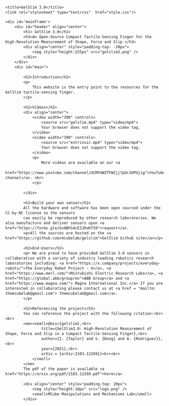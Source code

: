 <head>
    <meta charset="utf-8">

    <title>GelSlim 3.0</title>
    <link rel="stylesheet" type="text/css"  href="style.css"/>
</head>

<body>    

    <div id='mainframe'>
        <div id="header" align="center">
            <h1> GelSlim 3.0</h1>
            <h3>An Open-Source Compact Tactile-Sensing Finger for the High-Resolution Measurement of Shape, Force and Slip </h3>
            <div align="center" style="padding-top: -20px">
                <img style="height:225px" src="gelslim2.png" />
            </div>
        </div>
        <div id="main">

            <h2>Introduction</h2>
            <p>
                This website is the entry point to the resources for the GelSlim tactile-sensing finger. 
            </p>

            <h2>Videos</h2>
            <div align="center">
                <video width="390" controls>
                    <source src="gelslim.mp4" type="video/mp4">
                    Your browser does not support the video tag.
                </video>
                <video width="390" controls>
                    <source src="extrinsic.mp4" type="video/mp4">
                    Your browser does not support the video tag.
                </video>
                <p>
                    More videos are available on our <a
                        href="https://www.youtube.com/channel/UCMYUWZTFWZjj7pUc3UPUjig">YouTube channel</a>. <br>
                </p>

            </div>

            <h2>Build your own sensor</h2>
            All the hardware and software has been open sourced under the CC-by-NC license so the sensors
            can easily be reproduced by other research laboratories. We also manufacture and deliver sensors upon <a href="https://forms.gle/GvABhS4cE3JDxKf59">request</a>.
            <p>All the sources are hosted on the <a href="https://github.com/mcubelab/gelslim">GelSlim Github site</a></p>

            <h2>End-Users</h2>
            <p> We are proud to have provided GelSlim 3.0 sensors in collaboration with a variety of industry leading robotics research laboratories including: <a href="https://x.company/projects/everyday-robots/">The Everyday Robot Project - X</a>, <a href="https://www.merl.com/">Mistubishi Electric Research Labs</a>, <a href="https://global.abb/group/en">ABB Group</a> and <a href="https://www.magna.com/"> Magna International Inc.</a> If you are interested in collaborating please contact us at <a href = "mailto: themcubelab@gmail.com"> themcubelab@gmail.com</a>.
            </p>

            <h2>Referencing the project</h2>
            You can reference the project with the following citation:<br><br>
            <em><small>@misc{gelslim},<br>
                    title={GelSlim3.0: High-Resolution Measurement of Shape, Force and Slip in a Compact Tactile-Sensing Finger},<br>
                    author={I. {Taylor} and S. {Dong} and A. {Rodriguez}},<br>
                    year={2021},<br>
                    arXiv = {arXiv:2103.12269}}<br><br>
                </small>
            </em>
            The pdf of the paper is available <a href="https://arxiv.org/pdf/2103.12269.pdf">here</a>

            <div align="center" style="padding-top: 20px">
                <img style="height:10px" src="logo.png" />
                <small>MCube Manipulations and Mechanisms Lab</small>
            </div>
